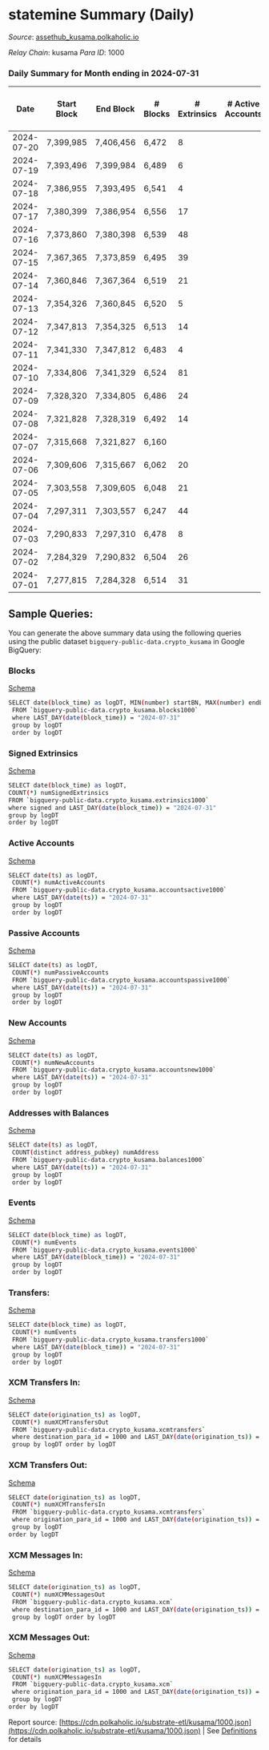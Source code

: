 # statemine Summary (Daily)

_Source_: [assethub_kusama.polkaholic.io](https://assethub_kusama.polkaholic.io)

*Relay Chain*: kusama
*Para ID*: 1000



### Daily Summary for Month ending in 2024-07-31


| Date    | Start Block | End Block | # Blocks | # Extrinsics | # Active Accounts | # Passive Accounts | # New Accounts | # Addresses | # Events  | # Transfers ($USD) | # XCM Transfers In ($USD) | # XCM Transfers Out ($USD) | # XCM In | # XCM Out | Issues |
|---------|-------------|-----------|----------|--------------|-------------------|--------------------|----------------|-------------|-----------|--------------------|---------------------------|----------------------------|----------|-----------|--------|
| 2024-07-20 | 7,399,985 | 7,406,456 | 6,472 | 8 |  |  |  | 67,897 | 13,257 | 251  |   |   |  |  |  |
| 2024-07-19 | 7,393,496 | 7,399,984 | 6,489 | 6 |  |  |  | 67,896 | 13,240 | 188  |   |   |  |  |  |
| 2024-07-18 | 7,386,955 | 7,393,495 | 6,541 | 4 |  |  |  | 67,895 | 13,234 | 108  |   |   |  |  |  |
| 2024-07-17 | 7,380,399 | 7,386,954 | 6,556 | 17 |  |  |  | 67,895 | 13,722 | 448  |   |   |  |  |  |
| 2024-07-16 | 7,373,860 | 7,380,398 | 6,539 | 48 |  |  |  | 67,889 | 14,330 | 897  |   |   |  |  |  |
| 2024-07-15 | 7,367,365 | 7,373,859 | 6,495 | 39 |  |  |  | 67,884 | 14,477 | 914  |   |   |  |  |  |
| 2024-07-14 | 7,360,846 | 7,367,364 | 6,519 | 21 |  |  |  | 67,882 | 13,774 | 533  |   |   |  |  |  |
| 2024-07-13 | 7,354,326 | 7,360,845 | 6,520 | 5 |  |  |  | 67,881 | 13,245 | 160  |   |   |  |  |  |
| 2024-07-12 | 7,347,813 | 7,354,325 | 6,513 | 14 |  |  |  | 67,880 | 13,603 | 408  |   |   |  |  |  |
| 2024-07-11 | 7,341,330 | 7,347,812 | 6,483 | 4 |  |  |  | 67,879 | 13,218 | 164  |   |   |  |  |  |
| 2024-07-10 | 7,334,806 | 7,341,329 | 6,524 | 81 |  |  |  | 67,878 | 15,027 | 1,268  |   |   |  |  |  |
| 2024-07-09 | 7,328,320 | 7,334,805 | 6,486 | 24 |  |  |  |  | 13,806 | 603  |   |   |  |  |  |
| 2024-07-08 | 7,321,828 | 7,328,319 | 6,492 | 14 |  |  |  |  | 13,573 | 430  |   |   |  |  |  |
| 2024-07-07 | 7,315,668 | 7,321,827 | 6,160 |  |  |  |  |  |  |   |   |   |  |  |  |
| 2024-07-06 | 7,309,606 | 7,315,667 | 6,062 | 20 |  |  |  |  | 12,846 | 488  |   |   |  |  |  |
| 2024-07-05 | 7,303,558 | 7,309,605 | 6,048 | 21 |  |  |  |  | 12,895 | 527  |   |   |  |  |  |
| 2024-07-04 | 7,297,311 | 7,303,557 | 6,247 | 44 |  |  |  |  | 13,871 | 969  |   |   |  |  |  |
| 2024-07-03 | 7,290,833 | 7,297,310 | 6,478 | 8 |  |  |  |  | 13,222 | 189  |   |   |  |  |  |
| 2024-07-02 | 7,284,329 | 7,290,832 | 6,504 | 26 |  |  |  |  | 13,872 | 657  |   |   |  |  |  |
| 2024-07-01 | 7,277,815 | 7,284,328 | 6,514 | 31 |  |  |  |  | 13,917 | 613  |   |   |  |  |  |

## Sample Queries:
You can generate the above summary data using the following queries using the public dataset `bigquery-public-data.crypto_kusama` in Google BigQuery:


### Blocks 

[Schema](https://github.com/colorfulnotion/substrate-etl/blob/main/schema/blocks.json)

```bash
SELECT date(block_time) as logDT, MIN(number) startBN, MAX(number) endBN, COUNT(*) numBlocks 
 FROM `bigquery-public-data.crypto_kusama.blocks1000`  
 where LAST_DAY(date(block_time)) = "2024-07-31" 
 group by logDT 
 order by logDT
```

### Signed Extrinsics 

[Schema](https://github.com/colorfulnotion/substrate-etl/blob/main/schema/extrinsics.json)

```bash
SELECT date(block_time) as logDT, 
COUNT(*) numSignedExtrinsics 
FROM `bigquery-public-data.crypto_kusama.extrinsics1000`  
where signed and LAST_DAY(date(block_time)) = "2024-07-31" 
group by logDT 
order by logDT
```

### Active Accounts 

[Schema](https://github.com/colorfulnotion/substrate-etl/blob/main/schema/accountsactive.json)

```bash
SELECT date(ts) as logDT, 
 COUNT(*) numActiveAccounts 
 FROM `bigquery-public-data.crypto_kusama.accountsactive1000` 
 where LAST_DAY(date(ts)) = "2024-07-31" 
 group by logDT 
 order by logDT
```

### Passive Accounts 

[Schema](https://github.com/colorfulnotion/substrate-etl/blob/main/schema/accountspassive.json)

```bash
SELECT date(ts) as logDT, 
 COUNT(*) numPassiveAccounts 
 FROM `bigquery-public-data.crypto_kusama.accountspassive1000` 
 where LAST_DAY(date(ts)) = "2024-07-31" 
 group by logDT 
 order by logDT
```

### New Accounts 

[Schema](https://github.com/colorfulnotion/substrate-etl/blob/main/schema/accountsnew.json)

```bash
SELECT date(ts) as logDT, 
 COUNT(*) numNewAccounts 
 FROM `bigquery-public-data.crypto_kusama.accountsnew1000` 
 where LAST_DAY(date(ts)) = "2024-07-31" 
 group by logDT
 order by logDT
```

### Addresses with Balances 

[Schema](https://github.com/colorfulnotion/substrate-etl/blob/main/schema/balances.json)

```bash
SELECT date(ts) as logDT,
 COUNT(distinct address_pubkey) numAddress 
 FROM `bigquery-public-data.crypto_kusama.balances1000` 
 where LAST_DAY(date(ts)) = "2024-07-31" 
 group by logDT 
 order by logDT
```

### Events 

[Schema](https://github.com/colorfulnotion/substrate-etl/blob/main/schema/events.json)

```bash
SELECT date(block_time) as logDT, 
 COUNT(*) numEvents 
 FROM `bigquery-public-data.crypto_kusama.events1000` 
 where LAST_DAY(date(block_time)) = "2024-07-31" 
 group by logDT 
 order by logDT
```

### Transfers:

[Schema](https://github.com/colorfulnotion/substrate-etl/blob/main/schema/transfers.json)

```bash
SELECT date(block_time) as logDT, 
 COUNT(*) numEvents 
 FROM `bigquery-public-data.crypto_kusama.transfers1000` 
 where LAST_DAY(date(block_time)) = "2024-07-31" 
 group by logDT 
 order by logDT
```

### XCM Transfers In: 

[Schema](https://github.com/colorfulnotion/substrate-etl/blob/main/schema/xcmtransfers.json)

```bash
SELECT date(origination_ts) as logDT, 
 COUNT(*) numXCMTransfersOut 
 FROM `bigquery-public-data.crypto_kusama.xcmtransfers` 
 where destination_para_id = 1000 and LAST_DAY(date(origination_ts)) = "2024-07-31" 
 group by logDT order by logDT
```

### XCM Transfers Out: 

[Schema](https://github.com/colorfulnotion/substrate-etl/blob/main/schema/xcmtransfers.json)

```bash
SELECT date(origination_ts) as logDT, 
 COUNT(*) numXCMTransfersIn 
 FROM `bigquery-public-data.crypto_kusama.xcmtransfers` 
 where origination_para_id = 1000 and LAST_DAY(date(origination_ts)) = "2024-07-31" 
 group by logDT 
order by logDT
```

### XCM Messages In: 

[Schema](https://github.com/colorfulnotion/substrate-etl/blob/main/schema/xcm.json)

```bash
SELECT date(origination_ts) as logDT, 
 COUNT(*) numXCMMessagesOut 
 FROM `bigquery-public-data.crypto_kusama.xcm` 
 where destination_para_id = 1000 and LAST_DAY(date(origination_ts)) = "2024-07-31" 
 group by logDT order by logDT
```

### XCM Messages Out: 

[Schema](https://github.com/colorfulnotion/substrate-etl/blob/main/schema/xcm.json)

```bash
SELECT date(origination_ts) as logDT, 
 COUNT(*) numXCMMessagesIn 
 FROM `bigquery-public-data.crypto_kusama.xcm` 
 where origination_para_id = 1000 and LAST_DAY(date(origination_ts)) = "2024-07-31" 
 group by logDT 
order by logDT
```


Report source: [https://cdn.polkaholic.io/substrate-etl/kusama/1000.json](https://cdn.polkaholic.io/substrate-etl/kusama/1000.json) | See [Definitions](/DEFINITIONS.md) for details
